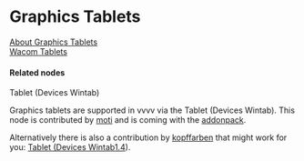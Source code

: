 # Graphics Tablets

<a href="http://en.wikipedia.org/wiki/Graphics_tablet" class="extURL" target="_blank">About Graphics Tablets</a>  
<a href="http://www.wacom.com/en/de/" class="extURL" target="_blank">Wacom Tablets</a>  

#### Related nodes
<span class="node">Tablet (Devices Wintab)</span>  

Graphics tablets are supported in vvvv via the <span class="node">Tablet (Devices Wintab)</span>. This node is contributed by <span class="user"><a href="https://vvvv.org/users/moti" class="extURL" target="_blank">moti</a></span> and is coming with the <a href="https://vvvv.org/downloads#addonpack" class="extURL" target="_blank">addonpack</a>.  

Alternatively there is also a contribution by <span class="user"><a href="https://vvvv.org/users/kopffarben" class="extURL" target="_blank">kopffarben</a></span> that might work for you: <a href="https://vvvv.org/contribution/tablet-(device-wintab1.4)-dynamicplugin-x64-and-x86" class="extURL contribution" target="_blank">Tablet (Devices Wintab1.4</a>).  





